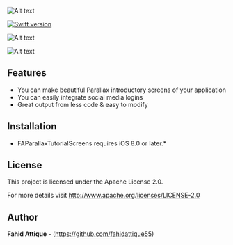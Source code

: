![Alt text](http://i.imgur.com/caLjqhI.png "FAParallaxTutorialScreens-logo")


[![Swift version](https://img.shields.io/badge/swift-3.0-orange.svg?style=flat.svg)](https://img.shields.io/badge/swift-3.0-orange.svg?style=flat.svg)


![Alt text](http://i.imgur.com/OaJOS3g.gif "FAParallaxTutorialScreens-Gif")

![Alt text](http://i.imgur.com/wjlw6gy.jpg "FAParallaxTutorialScreens-Image")



## Features

* You can make beautiful Parallax introductory screens of your application  
* You can easily integrate social media logins
* Great output from less code & easy to modify



## Installation

* FAParallaxTutorialScreens requires iOS 8.0 or later.*



## License

This project is licensed under the  Apache License 2.0. 

For more details visit http://www.apache.org/licenses/LICENSE-2.0



## Author

**Fahid Attique** - (https://github.com/fahidattique55)


